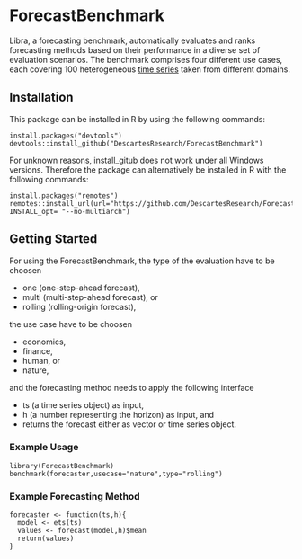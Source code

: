 # ForecastBenchmark

Libra, a forecasting benchmark, automatically evaluates and ranks forecasting methods based on their performance in a diverse set of evaluation scenarios. The benchmark comprises four different use cases, each covering 100 heterogeneous [time series](http://doi.org/10.5281/zenodo.4399959) taken from different domains. 


## Installation
This package can be installed in R by using the following commands:

```
install.packages("devtools") 
devtools::install_github("DescartesResearch/ForecastBenchmark") 
``` 

For unknown reasons, install_gitub does not work under all Windows versions. Therefore the package can alternatively be installed in R with the following commands:

```
install.packages("remotes")
remotes::install_url(url="https://github.com/DescartesResearch/ForecastBenchmark/archive/master.zip", INSTALL_opt= "--no-multiarch")
```

## Getting Started
For using the ForecastBenchmark, the type of the evaluation have to be choosen
* one (one-step-ahead forecast), 
* multi (multi-step-ahead forecast), or
* rolling (rolling-origin forecast), 

the use case have to be choosen 
* economics, 
* finance, 
* human, or 
* nature,

and the forecasting method needs to apply the following interface
* ts (a time series object) as input, 
* h (a number representing the horizon) as input, and
* returns the forecast either as vector or time series object.

### Example Usage
```
library(ForecastBenchmark)
benchmark(forecaster,usecase="nature",type="rolling")
```

### Example Forecasting Method
```
forecaster <- function(ts,h){
  model <- ets(ts)
  values <- forecast(model,h)$mean
  return(values)
}
```
